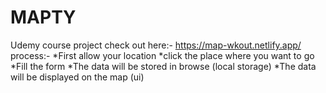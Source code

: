 # MAPTY
Udemy course project
check out here:- https://map-wkout.netlify.app/
process:-
*First allow your location
*click the place where you want to go
*Fill the form 
*The data will be stored in browse (local storage)
*The data will be displayed on the map (ui)
